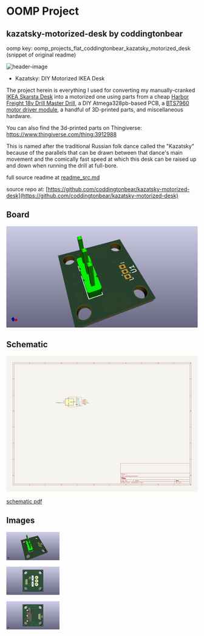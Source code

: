 # OOMP Project  
## kazatsky-motorized-desk  by coddingtonbear  
  
oomp key: oomp_projects_flat_coddingtonbear_kazatsky_motorized_desk  
(snippet of original readme)  
  
![header-image](http://coddingtonbear-public.s3.amazonaws.com/github/kazatsky/desk_image.jpg)  
  
- Kazatsky: DIY Motorized IKEA Desk  
  
The project herein is everything I used for converting my manually-cranked [IKEA Skarsta Desk](https://www.ikea.com/us/en/p/skarsta-desk-sit-stand-white-s49084965/) into a motorized one using parts from a cheap [Harbor Freight 18v Drill Master Drill](https://www.harborfreight.com/18-Volt-38-in-Cordless-DrillDriver-Kit-With-Keyless-Chuck-21-Clutch-Settings-62873.html), a DIY Atmega328pb-based PCB, a [BTS7960 motor driver module](https://www.amazon.com/DEVMO-BTS7960B-Stepper-H-Bridge-Arduino/dp/B07SZ4T699/ref=sr_1_3?keywords=BTS7960+motor+driver&qid=1570931471&s=electronics&sr=1-3), a handful of 3D-printed parts, and miscellaneous hardware.  
  
You can also find the 3d-printed parts on Thingiverse: https://www.thingiverse.com/thing:3912988  
  
This is named after the traditional Russian folk dance called the "Kazatsky" because of the parallels that can be drawn between that dance's main movement and the comically fast speed at which this desk can be raised up and down when running the drill at full-bore.  
  
  full source readme at [readme_src.md](readme_src.md)  
  
source repo at: [https://github.com/coddingtonbear/kazatsky-motorized-desk](https://github.com/coddingtonbear/kazatsky-motorized-desk)  
## Board  
  
[![working_3d.png](working_3d_600.png)](working_3d.png)  
## Schematic  
  
[![working_schematic.png](working_schematic_600.png)](working_schematic.png)  
  
[schematic pdf](working_schematic.pdf)  
## Images  
  
[![working_3d.png](working_3d_140.png)](working_3d.png)  
  
[![working_3d_back.png](working_3d_back_140.png)](working_3d_back.png)  
  
[![working_3d_front.png](working_3d_front_140.png)](working_3d_front.png)  
